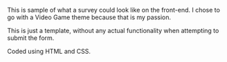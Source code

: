 This is sample of what a survey 
could look like on the front-end.
I chose to go with a Video Game 
theme because that is my passion.

This is just a template, without 
any actual functionality when 
attempting to submit the form.

Coded using HTML and CSS.
